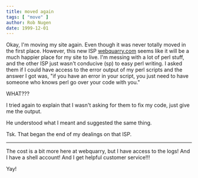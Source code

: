 ```yaml
---
title: moved again
tags: [ "move" ]
author: Rob Nugen
date: 1999-12-01
---
```


Okay, I'm moving my site again.  Even though it was never totally moved 
in the first place.  However, this new ISP <a href="https://www.webquarry.com/cgi-bin/webrefer.cgi?wquser=rob">webquarry.com</a> seems like it
will be a much happier place for my site to live.  I'm messing with a lot
of perl stuff, and the other ISP just wasn't conducive (sp) to easy perl
writing.  I asked them if I could have access to the error output of my
perl scripts and the answer I got was, "if you have an error in your script,
you just need to have someone who knows perl go over your code with you."

WHAT???

I tried again to explain that I wasn't asking for them to fix my code, just
give me the output.

He understood what I meant and suggested the same thing.

Tsk.  That began the end of my dealings on that ISP.

- - - -

The cost is a bit more here at webquarry, but I have access to the logs!
And I have a shell account!  And I get helpful customer service!!!

Yay!
